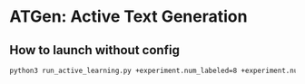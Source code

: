 # ATGen: Active Text Generation

## How to launch without config

```bash
python3 run_active_learning.py +experiment.num_labeled=8 +experiment.num_al_iterations=2 +experiment.al_query_size=2 +data.dataset=SpeedOfMagic/gigaword_tiny +data.input_column_name=document +data.output_column_name=summary +model.name=TinyLlama/TinyLlama-iter_1.1B-Chat-v1.0 +labeler.type=golden +experiment.al_strategy=random
```